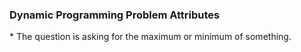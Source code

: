 <h3> Dynamic Programming Problem Attributes </h3>
* The question is asking for the maximum or minimum of something.
